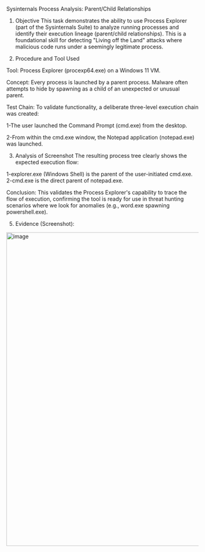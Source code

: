 Sysinternals Process Analysis: Parent/Child Relationships

1. Objective
This task demonstrates the ability to use Process Explorer (part of the Sysinternals Suite) to analyze running processes and identify their execution lineage (parent/child relationships). This is a foundational skill for detecting "Living off the Land" attacks where malicious code runs under a seemingly legitimate process.

2. Procedure and Tool Used
   
Tool: Process Explorer (procexp64.exe) on a Windows 11 VM.

Concept: Every process is launched by a parent process. Malware often attempts to hide by spawning as a child of an unexpected or unusual parent.

Test Chain: To validate functionality, a deliberate three-level execution chain was created:

   1-The user launched the Command Prompt (cmd.exe) from the desktop.
   
   2-From within the cmd.exe window, the Notepad application (notepad.exe) was launched.
   

3. Analysis of Screenshot
The resulting process tree clearly shows the expected execution flow:

1-explorer.exe (Windows Shell) is the parent of the user-initiated cmd.exe.
2-cmd.exe is the direct parent of notepad.exe.

Conclusion: This validates the Process Explorer's capability to trace the flow of execution, confirming the tool is ready for use in threat hunting scenarios where we look for anomalies (e.g., word.exe spawning powershell.exe).

5. Evidence (Screenshot):

<img width="1131" height="820" alt="image" src="https://github.com/user-attachments/assets/a576f86e-82ad-497c-a52c-03738ac20532" />
